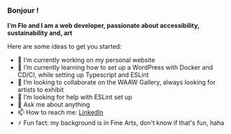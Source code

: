 ### Bonjour !


**I’m Flo and I am a web developer, passionate about accessibility, sustainability and, art**

Here are some ideas to get you started:

- 🔭 I’m currently working on my personal website 
- 🌱 I’m currently learning how to set up a WordPress with Docker and CD/CI, while setting up Typescript and ESLint
- 👯 I’m looking to collaborate on the WAAW Gallery, always looking for artists to exhibit
- 🤔 I’m looking for help with ESLint set up
- 💬 Ask me about anything
- 📫 How to reach me: [LinkedIn](https://www.linkedin.com/in/floriane-grosset-426435212/)
- ⚡ Fun fact: my background is in Fine Arts, don't know if that's fun, haha

